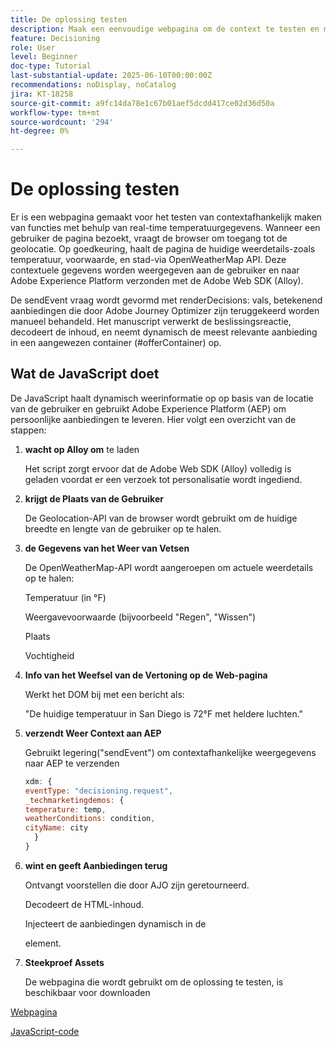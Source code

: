 ```yaml
---
title: De oplossing testen
description: Maak een eenvoudige webpagina om de context te testen en maak personalisatie mogelijk met behulp van real-time temperatuurgegevens.
feature: Decisioning
role: User
level: Beginner
doc-type: Tutorial
last-substantial-update: 2025-06-10T00:00:00Z
recommendations: noDisplay, noCatalog
jira: KT-18258
source-git-commit: a9fc14da78e1c67b01aef5dcdd417ce02d36d50a
workflow-type: tm+mt
source-wordcount: '294'
ht-degree: 0%

---
```


# De oplossing testen

Er is een webpagina gemaakt voor het testen van contextafhankelijk maken van functies met behulp van real-time temperatuurgegevens. Wanneer een gebruiker de pagina bezoekt, vraagt de browser om toegang tot de geolocatie. Op goedkeuring, haalt de pagina de huidige weerdetails-zoals temperatuur, voorwaarde, en stad-via OpenWeatherMap API. Deze contextuele gegevens worden weergegeven aan de gebruiker en naar Adobe Experience Platform verzonden met de Adobe Web SDK (Alloy).

De sendEvent vraag wordt gevormd met renderDecisions: vals, betekenend aanbiedingen die door Adobe Journey Optimizer zijn teruggekeerd worden manueel behandeld. Het manuscript verwerkt de beslissingsreactie, decodeert de inhoud, en neemt dynamisch de meest relevante aanbieding in een aangewezen container (#offerContainer) op.

## Wat de JavaScript doet

De JavaScript haalt dynamisch weerinformatie op op basis van de locatie van de gebruiker en gebruikt Adobe Experience Platform (AEP) om persoonlijke aanbiedingen te leveren. Hier volgt een overzicht van de stappen:

1. **wacht op Alloy om** te laden

   Het script zorgt ervoor dat de Adobe Web SDK (Alloy) volledig is geladen voordat er een verzoek tot personalisatie wordt ingediend.

2. **krijgt de Plaats van de Gebruiker**

   De Geolocation-API van de browser wordt gebruikt om de huidige breedte en lengte van de gebruiker op te halen.

3. **de Gegevens van het Weer van Vetsen**

   De OpenWeatherMap-API wordt aangeroepen om actuele weerdetails op te halen:

   Temperatuur (in °F)

   Weergavevoorwaarde (bijvoorbeeld &quot;Regen&quot;, &quot;Wissen&quot;)

   Plaats

   Vochtigheid

4. **Info van het Weefsel van de Vertoning op de Web-pagina**

   Werkt het DOM bij met een bericht als:

   &quot;De huidige temperatuur in San Diego is 72°F met heldere luchten.&quot;

5. **verzendt Weer Context aan AEP**

   Gebruikt legering(&quot;sendEvent&quot;) om contextafhankelijke weergegevens naar AEP te verzenden

   ```javascript
   xdm: {
   eventType: "decisioning.request",
   _techmarketingdemos: {
   temperature: temp,
   weatherConditions: condition,
   cityName: city
     }
   }
   ```

6. **wint en geeft Aanbiedingen terug**

   Ontvangt voorstellen die door AJO zijn geretourneerd.

   Decodeert de HTML-inhoud.

   Injecteert de aanbiedingen dynamisch in de <div id="offerContainer"> element.

7. **Steekproef Assets**

   De webpagina die wordt gebruikt om de oplossing te testen, is beschikbaar voor downloaden

[Webpagina](assets/weather-offers.html)

[JavaScript-code](assets/weather-related-offers-script.js)

